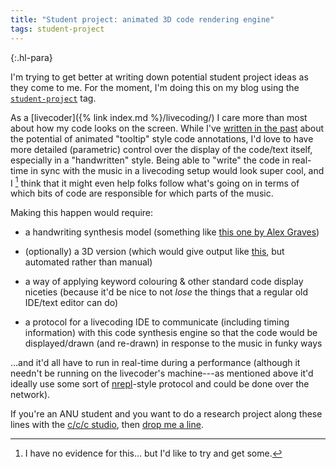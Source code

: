 ```yaml
---
title: "Student project: animated 3D code rendering engine"
tags: student-project
---
```


{:.hl-para}

I'm trying to get better at writing down potential student project ideas as they
come to me. For the moment, I'm doing this on my blog using the
[`student-project`](https://benswift.me/blog/tag/student-project/) tag.

As a [livecoder]({% link index.md %}/livecoding/) I care more than most about
how my code looks on the screen. While I've
[written in the past](https://benswift.me/research/#swiftVisualCodeAnnotations2013)
about the potential of animated "tooltip" style code annotations, I'd love to
have more detailed (parametric) control over the display of the code/text
itself, especially in a "handwritten" style. Being able to "write" the code in
real-time in sync with the music in a livecoding setup would look super cool,
and I [^unproven-hypothesis] think that it might even help folks follow what's
going on in terms of which bits of code are responsible for which parts of the
music.

[^unproven-hypothesis]:
    I have no evidence for this... but I'd like to try and get some.

Making this happen would require:

- a handwriting synthesis model (something like
  [this one by Alex Graves](https://github.com/sjvasquez/handwriting-synthesis))

- (optionally) a 3D version (which would give output like
  [this](https://www.youtube.com/watch?v=rA3QZVEfGpc), but automated rather than
  manual)

- a way of applying keyword colouring & other standard code display niceties
  (because it'd be nice to not _lose_ the things that a regular old IDE/text
  editor can do)

- a protocol for a livecoding IDE to communicate (including timing information)
  with this code synthesis engine so that the code would be displayed/drawn (and
  re-drawn) in response to the music in funky ways

...and it'd all have to run in real-time during a performance (although it
needn't be running on the livecoder's machine---as mentioned above it'd ideally
use some sort of [nrepl](https://nrepl.org/nrepl/index.html)-style protocol and
could be done over the network).

If you're an ANU student and you want to do a research project along these lines
with the [c/c/c studio](https://cs.anu.edu.au/code-creativity-culture/), then
[drop me a line](mailto:ben.swift@anu.edu.au).
